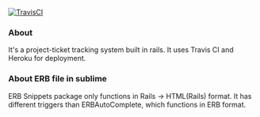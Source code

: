 [![TravisCI](https://img.shields.io/travis/Xiaohong-Deng/ticketee/master.svg?label=travis-ci)](https://travis-ci.org/Xiaohong-Deng/ticketee)

### About
It's a project-ticket tracking system built in rails. It uses Travis CI and Heroku for deployment.

### About ERB file in sublime

ERB Snippets package only functions in Rails -> HTML(Rails) format. It has different triggers than ERBAutoComplete, which functions in ERB format.
